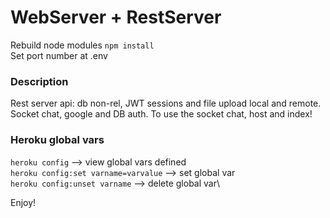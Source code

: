 # WebServer + RestServer

Rebuild node modules ```npm install```\
Set port number at .env

### Description
Rest server api: db non-rel, JWT sessions and file upload local and remote.
Socket chat, google and DB auth.
To use the socket chat, host and index!

### Heroku global vars
```heroku config``` --> view global vars defined\
```heroku config:set varname=varvalue``` --> set global var\
```heroku config:unset varname``` --> delete global var\


Enjoy!